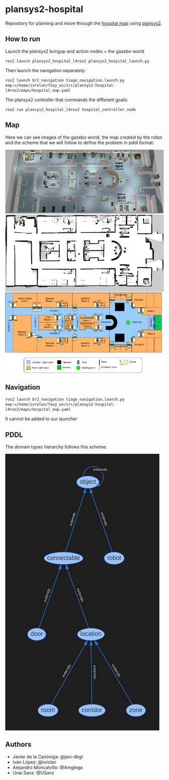 # plansys2-hospital
Repository for planning and move through the [hospital map](https://github.com/aws-robotics/aws-robomaker-hospital-world#readme) using [plansys2](https://intelligentroboticslab.gsyc.urjc.es/ros2_planning_system.github.io/).

## How to run
Launch the plansys2 bringup and action nodes + the gazebo world

    ros2 launch plansys2_hospital_l4ros2 plansys2_hospital_launch.py
    
Then launch the navigation separately:

    ros2 launch br2_navigation tiago_navigation.launch.py map:=/home/ivrolan/foxy_ws/src/plansys2-hospital-l4ros2/maps/hospital_map.yaml
    
The plansys2 controller that commands the different goals:
    
    ros2 run plansys2_hospital_l4ros2 hospital_controller_node
    

## Map
Here we can see images of the gazebo world, the map created by the robot and the scheme that we will follow to define the problem in pddl format:

![gazebo world image](imgs/aws_hospital_top_view.png)
![robot map image](imgs/reversed_hospital_map.png)
![scheme map image](imgs/hospital_map_scheme.png)

## Navigation

    ros2 launch br2_navigation tiago_navigation.launch.py map:=/home/ivrolan/foxy_ws/src/plansys2-hospital-l4ros2/maps/hospital_map.yaml
It cannot be added to our launcher

## PDDL
The domain types hierarchy follows this scheme:

![domain types hierarchy](imgs/domain_types_hierarchy.png)

## Authors

 - Javier de la Canóniga: @javi-dbgr
 - Iván López: @ivrolan
 - Alejandro Moncalvillo: @Amglega
 - Unai Sanz: @USanz
